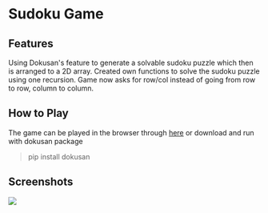 # Sudoku Game

## Features
Using Dokusan's feature to generate a solvable sudoku puzzle which then is arranged to a 2D array. Created own functions to solve the sudoku puzzle using one recursion.
Game now asks for row/col instead of going from row to row, column to column.

## How to Play

The game can be played in the browser through [here](https://replit.com/@ptoughneigh/Sudoku-Game) or download and run with dokusan package
> pip install dokusan

## Screenshots

![](https://i.imgur.com/4YeXYtO.png)
